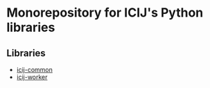 # Monorepository for ICIJ's Python libraries

## Libraries
- [icij-common](icij-common)
- [icij-worker](icij-worker)